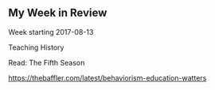## My Week in Review

Week starting 2017-08-13

Teaching History

Read: The Fifth Season

https://thebaffler.com/latest/behaviorism-education-watters
